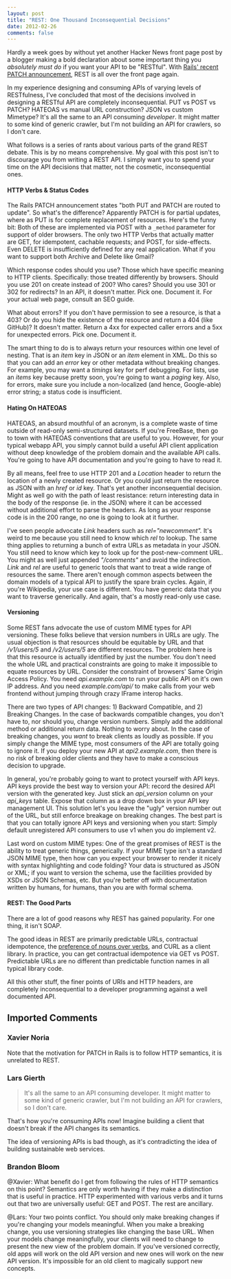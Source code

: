 ```yaml
---
layout: post
title: "REST: One Thousand Inconsequential Decisions"
date: 2012-02-26
comments: false
---
```


Hardly a week goes by without yet another Hacker News front page post by a
blogger making a bold declaration about some important thing you <i>absolutely
must do</i> if you want your API to be "RESTful". With
<a href="http://weblog.rubyonrails.org/2012/2/26/edge-rails-patch-is-the-new-primary-http-method-for-updates">Rails' recent PATCH announcement</a>, REST is all over the front page again.

In my experience designing and consuming APIs of varying levels of RESTfulness,
I've concluded that most of the decisions involved in designing a RESTful API
are completely inconsequential. PUT vs POST vs PATCH? HATEOAS vs manual URL
construction? JSON vs custom Mimetype? It's all the same to an API consuming
<i>developer</i>. It might matter to some kind of generic crawler, but I'm not
building an API for crawlers, so I don't care.

What follows is a series of rants about various parts of the grand REST debate.
This is by no means comprehensive. My goal with this post isn't to discourage
you from writing a REST API. I simply want you to spend your time on the API
decisions that matter, not the cosmetic, inconsequential ones.

#### HTTP Verbs & Status Codes

The Rails PATCH announcement states "both PUT and PATCH are routed to update".
So what's the difference? Apparently PATCH is for partial updates, where as PUT
is for complete replacement of resources. Here's the funny bit: Both of these
are implemented via POST with a `_method` parameter for support of older
browsers. The only two HTTP Verbs that actually matter are GET, for idempotent,
cachable requests; and POST, for side-effects. Even DELETE is insufficiently
defined for any real application. What if you want to support both Archive and
Delete like Gmail?

Which response codes should you use? Those which have specific meaning to HTTP
clients. Specifically: those treated differently by browsers. Should you use
201 on create instead of 200? Who cares? Should you use 301 or 302 for
redirects? In an API, it doesn't matter. Pick one. Document it. For your actual
web page, consult an SEO guide.

What about errors? If you don't have permission to see a resource, is that a
403? Or do you hide the existence of the resource and return a 404 (like
GitHub)? It doesn't matter. Return a 4xx for expected caller errors and a 5xx
for unexpected errors. Pick one. Document it.

The smart thing to do is to always return your resources within one level of
nesting. That is an <i>item</i> key in JSON or an <i>item </i>element in XML.
Do this so that you can add an <i>error</i> key or other metadata without
breaking changes. For example, you may want a <i>timings</i> key for perf
debugging. For lists, use an <i>items</i> key because pretty soon, you're going
to want a <i>paging</i> key. Also, for errors, make sure you include a
non-localized (and hence, Google-able) error string; a status code is
insufficient.

#### Hating On HATEOAS

HATEOAS, an absurd mouthful of an acronym, is a complete waste of time outside
of read-only semi-structured datasets. If you're FreeBase, then go to town with
HATEOAS conventions that are useful to you. However, for your typical webapp
API, you simply cannot build a useful API client application without deep
knowledge of the problem domain and the available API calls. You're going to
have API documentation and you're going to have to read it.

By all means, feel free to use HTTP 201 and a <i>Location</i> header to return
the location of a newly created resource. Or you could just return the resource
as JSON with an <i>href</i> or <i>id</i> key. That's yet another
inconsequential decision. Might as well go with the path of least resistance:
return interesting data in the body of the response (ie. in the JSON) where it
can be accessed without additional effort to parse the headers. As long as your
response code is in the 200 range, no one is going to look at it further.

I've seen people advocate <i>Link</i> headers such as <i>rel="newcomment".</i>
It's weird to me because you still need to know which <i>rel</i> to lookup. The
same thing applies to returning a bunch of extra URLs as metadata in your JSON.
You still need to know which key to look up for the post-new-comment URL. You
might as well just appended <i>"/comments"</i> and avoid the indirection.
<i>Link</i> and <i>rel</i> are useful to generic tools that want to treat a
wide range of resources the same. There aren't enough common aspects between
the domain models of a typical API to justify the spare brain cycles. Again, if
you're Wikipedia, your use case is different. You have generic data that you
want to traverse generically. And again, that's a mostly read-only use case.

#### Versioning

Some REST fans advocate the use of custom MIME types for API versioning. These
folks believe that version numbers in URLs are ugly. The usual objection is
that resources should be equitable by URL and that <i>/v1/users/5</i> and
<i>/v2/users/5</i> are different resources. The problem here is that this
resource is actually identified by just the number. You don't need the whole
URL and practical constraints are going to make it impossible to equate
resources by URL. Consider the constraint of browsers' Same Origin Access
Policy. You need <i>api.example.com</i> to run your public API on it's own IP
address. And you need <i>example.com/api/</i> to make calls from your web
frontend without jumping through crazy IFrame interop hacks.

There are two types of API changes: 1) Backward Compatible, and 2) Breaking
Changes. In the case of backwards compatible changes, you don't have to, nor
should you, change version numbers. Simply add the additional method or
additional return data. Nothing to worry about. In the case of breaking
changes, you <i>want</i> to break clients as loudly as possible. If you simply
change the MIME type, most consumers of the API are totally going to ignore it.
If you deploy your new API at <i>api2.example.com</i>, then there is no risk of
breaking older clients and they have to make a conscious decision to upgrade.

In general, you're probably going to want to protect yourself with API keys.
API keys provide the best way to version your API: record the desired API
version with the generated key. Just stick an <i>api_version</i> column on your
<i>api_keys</i> table. Expose that column as a drop down box in your API key
management UI. This solution let's you leave the "ugly" version number out of
the URL, but still enforce breakage on breaking changes. The best part is that
you can totally ignore API keys and versioning when you start: Simply default
unregistered API consumers to use v1 when you do implement v2.

Last word on custom MIME types: One of the great promises of REST is the
ability to treat generic things, generically. If your MIME type isn't a
standard JSON MIME type, then how can you expect your browser to render it
nicely with syntax highlighting and code folding? Your data is structured as
JSON or XML; if you want to version the schema, use the facilities provided by
XSDs or JSON Schemas, etc. But you're better off with documentation written by
humans, for humans, than you are with formal schema.

#### REST: The Good Parts

There are a lot of good reasons why REST has gained popularity. For one thing,
it isn't SOAP.

The good ideas in REST are primarily predictable URLs, contractual idempotence,
the <a href="http://news.ycombinator.com/item?id=2858712">preference of nouns
over verbs</a>, and CURL as a client library. In practice, you can get
contractual idempotence via GET vs POST. Predictable URLs are no different than
predictable function names in all typical library code.

All this other stuff, the finer points of URIs and HTTP headers, are completely
inconsequential to a developer programming against a well documented API.


## Imported Comments

### Xavier Noria

Note that the motivation for PATCH in Rails is to follow HTTP semantics, it is
unrelated to REST.

### Lars Gierth

> It's all the same to an API consuming developer. It might matter to some kind
> of generic crawler, but I'm not building an API for crawlers, so I don't
> care.

That's how you're consuming APIs now! Imagine building a client that doesn't
break if the API changes its semantics.

The idea of versioning APIs is bad though, as it's contradicting the idea of
building sustainable web services.

### Brandon Bloom

@Xavier: What benefit do I get from following the rules of HTTP semantics on
this point? Semantics are only worth having if they make a distinction that is
useful in practice. HTTP experimented with various verbs and it turns out that
two are universally useful: GET and POST. The rest are ancillary.

@Lars: Your two points conflict. You should only make breaking changes if
you're changing your models meaningful. When you make a breaking change, you
use versioning strategies like changing the base URL. When your models change
meaningfully, your clients will need to change to present the new view of the
problem domain. If you've versioned correctly, old apps will work on the old
API version and new ones will work on the new API version. It's impossible for
an old client to magically support new concepts.
